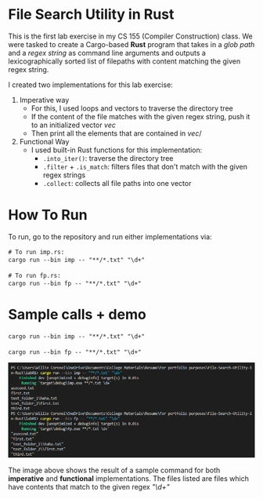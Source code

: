 # File Search Utility in Rust
This is the first lab exercise in my CS 155 (Compiler Construction) class. We were tasked to create a Cargo-based **Rust** program
that takes in a *glob path* and a *regex string* as command line arguments and outputs a lexicographically sorted list of filepaths
with content matching the given regex string.

I created two implementations for this lab exercise:
1. Imperative way
   - For this, I used loops and vectors to traverse the directory tree 
   - If the content of the file matches with the given regex string, push it to an initialized vector *vec*
   - Then print all the elements that are contained in *vec*/
2. Functional Way
   - I used built-in Rust functions for this implementation:
     - `.into_iter()`: traverse the directory tree
     - `.filter` + `.is_match`: filters files that don't match with the given regex strings
     - `.collect`: collects all file paths into one vector

# How To Run
To run, go to the repository and run either implementations via:

```
# To run imp.rs:
cargo run --bin imp -- "**/*.txt" "\d+"

# To run fp.rs:
cargo run --bin fp -- "**/*.txt" "\d+"
```

# Sample calls + demo
```
cargo run --bin imp -- "**/*.txt" "\d+"

cargo run --bin fp -- "**/*.txt" "\d+"

```

<p align = "center">
    <img src="images\1.png" alt = "image">
</p>

The image above shows the result of a sample command for both **imperative** and **functional** implementations.
The files listed are files which have contents that match to the given regex *"\d+"*